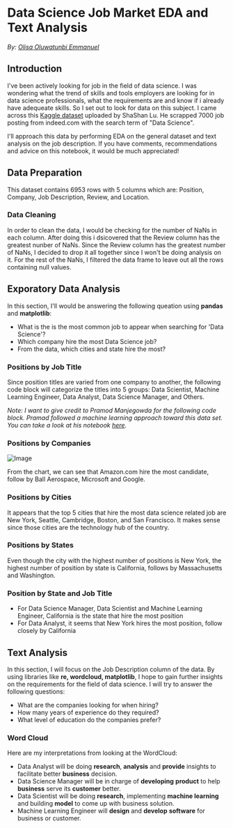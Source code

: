 # Data Science Job Market EDA and Text Analysis
*By: <a href = 'https://www.linkedin.com/in/Olisa-Oluwatunbi/'>Olisa Oluwatunbi Emmanuel</a>*

## Introduction

I've been actively looking for job in the field of data science. I was wondering what the trend of skills and tools employers are looking for in data science professionals, what the requirements are and know if i already have adequeate skills. So I set out to look for data on this subject. I came across this <a href = 'https://www.kaggle.com/sl6149/data-scientist-job-market-in-the-us'>Kaggle dataset</a> uploaded by ShaShan Lu. He scrapped 7000 job posting from indeed.com with the search term of "Data Science".

I'll approach this data by performing EDA on the general dataset and text analysis on the job description. If you have comments, recommendations and advice on this notebook, it would be much appreciated!

## Data Preparation
This dataset contains 6953 rows with 5 columns which are: Position, Company, Job Description, Review, and Location.

### Data Cleaning
In order to clean the data, I would be checking for the number of NaNs in each column. After doing this i dsicovered that the Review column has the greatest nunber of NaNs. Since the Review column has the greatest number of NaNs, I decided to drop it all together since I won't be doing analysis on it. For the rest of the NaNs, I filtered the data frame to leave out all the rows containing null values.

## Exporatory Data Analysis
In this section, I'll would be answering the following queation using **pandas** and **matplotlib**:

- What is the is the most common job to appear when searching for 'Data Science'?
- Which company hire the most Data Science job?
- From the data, which cities and state hire the most?

### Positions by Job Title
Since position titles are varied from one company to another, the following code block will categorize the titles into 5 groups: Data Scientist, Machine Learning Engineer, Data Analyst, Data Science Manager, and Others.

*Note: I want to give credit to Pramod Manjegowda for the following code block. Pramad followed a machine learning approach toward this data set. You can take a look at his notebook <a href ='https://www.kaggle.com/pramod7/data-science-jobs-opening-in-us-analysis-ml'>here</a>.*



### Positions by Companies 

![Image](assets/image.png)


From the chart, we can see that Amazon.com hire the most candidate, follow by Ball Aerospace, Microsoft and Google.


### Positions by Cities


It appears that the top 5 cities that hire the most data science related job are New York, Seattle, Cambridge, Boston, and San Francisco. It makes sense since those cities are the technology hub of the country. 

### Positions by States

Even though the city with the highest number of positions is New York, the highest number of position by state is California, follows by Massachusetts and Washington.

### Position by State and Job Title 

- For Data Science Manager, Data Scientist and Machine Learning Engineer, California is the state that hire the most position
- For Data Analyst, it seems that New York hires the most position, follow closely by California

## Text Analysis 

In this section, I will focus on the Job Description column of the data. By using libraries like **re, wordcloud, matplotlib**, I hope to gain further insights on the requirements for the field of data science. I will try to answer the following questions:
- What are the companies looking for when hiring?
- How many years of experience do they required?
- What level of education do the companies prefer?

### Word Cloud 

Here are my interpretations from looking at the WordCloud:
- Data Analyst will be doing **research**, **analysis** and **provide** insights to facilitate better **business** decision.
- Data Science Manager will be in charge of **developing** **product** to help **business** serve its **customer** better.
- Data Scientist will be doing **research**, implementing **machine learning** and building **model** to come up with business solution.
- Machine Learning Engineer will **design** and **develop** **software** for business or customer.


